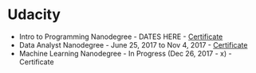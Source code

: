 # Udacity

* Intro to Programming Nanodegree - DATES HERE - [Certificate]()
* Data Analyst Nanodegree - June 25, 2017 to Nov 4, 2017 - [Certificate](https://www.dropbox.com/s/qwrbe4nzrz5fgzm/certificate-of-completion.pdf?dl=0)
* Machine Learning Nanodegree - In Progress (Dec 26, 2017 - x) - Certificate
